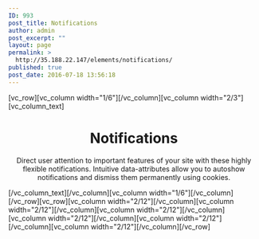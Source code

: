 ```yaml
---
ID: 993
post_title: Notifications
author: admin
post_excerpt: ""
layout: page
permalink: >
  http://35.188.22.147/elements/notifications/
published: true
post_date: 2016-07-18 13:56:18
---
```

[vc_row][vc_column width="1/6"][/vc_column][vc_column width="2/3"][vc_column_text]
<h1 style="text-align: center;">Notifications</h1>
<p class="lead" style="text-align: center;">Direct user attention to important features of your site with these highly flexible notifications. Intuitive data-attributes allow you to autoshow notifications and dismiss them permanently using cookies.</p>
[/vc_column_text][/vc_column][vc_column width="1/6"][/vc_column][/vc_row][vc_row][vc_column width="2/12"][/vc_column][vc_column width="2/12"][/vc_column][vc_column width="2/12"][/vc_column][vc_column width="2/12"][/vc_column][vc_column width="2/12"][/vc_column][vc_column width="2/12"][/vc_column][/vc_row]